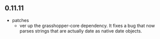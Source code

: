 ## 0.11.11

* patches
    * ver up the grasshopper-core dependency. It fixes a bug that now parses strings that are actually date as native date objects.